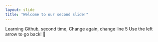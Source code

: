 ```yaml
---
layout: slide
title: "Welcome to our second slide!"
---
```

Learning Github, second time, Change again, change line 5
Use the left arrow to go back!


